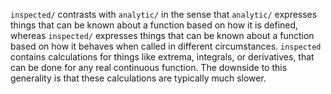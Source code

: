 `inspected/` contrasts with `analytic/` in the sense that `analytic/` expresses things that can be known about a function based on how it is defined, whereas `inspected/` expresses things that can be known about a function based on how it behaves when called in different circumstances. `inspected` contains calculations for things like extrema, integrals, or derivatives, that can be done for any real continuous function. The downside to this generality is that these calculations are typically much slower.